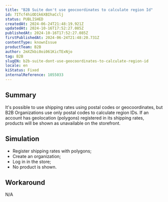 ```yaml
---
title: "B2B Suite don't use geocoordinates to calculate region Id"
id: 7ITcf4hiOD1k6XBIhaCclj
status: PUBLISHED
createdAt: 2024-06-24T21:48:19.921Z
updatedAt: 2024-10-16T17:52:27.085Z
publishedAt: 2024-10-16T17:52:27.085Z
firstPublishedAt: 2024-06-24T21:48:20.731Z
contentType: knownIssue
productTeam: B2B
author: 2mXZkbi0oi061KicTExNjo
tag: B2B
slugEN: b2b-suite-dont-use-geocoordinates-to-calculate-region-id
locale: en
kiStatus: Fixed
internalReference: 1055033
---
```


## Summary


It's possible to use shipping rates using postal codes or geocoordinates, but B2B Organizations use only postal codes to calculate region IDs. If an account has geolocation (polygons) registered in its shipping rates, products will be shown as unavailable on the storefront.


##

## Simulation



- Register shipping rates with polygons;
- Create an organization;
- Log in in the store;
- No product is shown.


##

## Workaround


N/A




